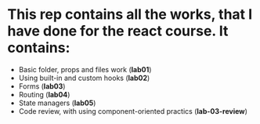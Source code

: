 # This rep contains all the works, that I have done for the react course. It contains: 
- Basic folder, props and files work (__lab01__)
- Using built-in and custom hooks (__lab02__)
- Forms (__lab03__)
- Routing (__lab04__)
- State managers (__lab05__)
- Code review, with using component-oriented practics (__lab-03-review__)
